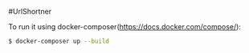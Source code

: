 #UrlShortner 


To run it using docker-composer(https://docs.docker.com/compose/):
```sh
$ docker-composer up --build
```


